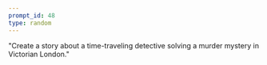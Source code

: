 ```yaml
---
prompt_id: 48
type: random
---
```


"Create a story about a time-traveling detective solving a murder mystery in Victorian London."
